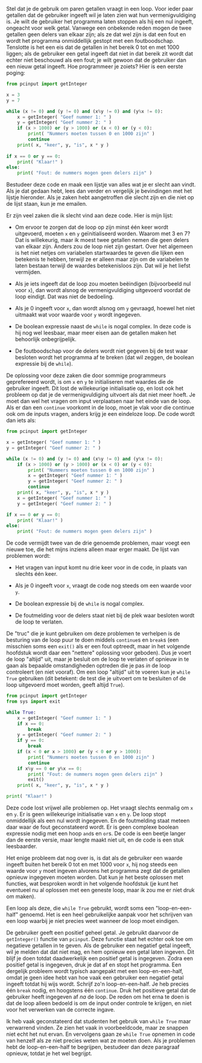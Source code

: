 Stel dat je de gebruik om paren getallen vraagt in een loop. Voor ieder
paar getallen dat de gebruiker ingeeft wil je laten zien wat hun
vermenigvuldiging is. Je wilt de gebruiker het programma laten stoppen
als hij een nul ingeeft, ongeacht voor welk getal. Vanwege een onbekende
reden mogen de twee getallen geen delers van elkaar zijn; als ze dat wel
zijn is dat een fout en wordt het programma onmiddellijk gestopt met een
foutboodschap. Tenslotte is het een eis dat de getallen in het bereik 0
tot en met 1000 liggen; als de gebruiker een getal ingeeft dat niet in
dat bereik zit wordt dat echter niet beschouwd als een fout; je wilt
gewoon dat de gebruiker dan een nieuw getal ingeeft. Hoe programmeer je
zoiets? Hier is een eerste poging:

```python
from pcinput import getInteger

x = 3
y = 7

while (x != 0) and (y != 0) and (x%y != 0) and (y%x != 0):
    x = getInteger( "Geef nummer 1: " )
    y = getInteger( "Geef nummer 2: " )
    if (x > 1000) or (y > 1000) or (x < 0) or (y < 0):
        print( "Nummers moeten tussen 0 en 1000 zijn" )
        continue
    print( x, "keer", y, "is", x * y )
    
if x == 0 or y == 0:
    print( "Klaar!" )
else:
    print( "Fout: de nummers mogen geen delers zijn" )
```

Bestudeer deze code en maak een lijstje van alles wat je er slecht aan
vindt. Als je dat gedaan hebt, lees dan verder en vergelijk je
bevindingen met het lijstje hieronder. Als je zaken hebt aangetroffen
die slecht zijn en die niet op de lijst staan, kun je me emailen.

Er zijn veel zaken die ik slecht vind aan deze code. Hier is mijn lijst:

-   Om ervoor te zorgen dat de loop op zijn minst één keer wordt
    uitgevoerd, moeten `x` en `y` geïnitialiseerd worden. Waarom met 3
    en 7? Dat is willekeurig, maar ik moest twee getallen nemen die geen
    delers van elkaar zijn. Anders zou de loop niet zijn gestart. Over
    het algemeen is het niet netjes om variabelen startwaardes te geven
    die lijken een betekenis te hebben, terwijl ze er alleen maar zijn
    om de variabelen te laten bestaan terwijl de waardes betekenisloos
    zijn. Dat wil je het liefst vermijden.

-   Als je iets ingeeft dat de loop zou moeten beëindigen (bijvoorbeeld
    nul voor `x`), dan wordt alsnog de vermenigvuldiging uitgevoerd
    voordat de loop eindigt. Dat was niet de bedoeling.

-   Als je 0 ingeeft voor `x`, dan wordt alsnog om `y` gevraagd, hoewel
    het niet uitmaakt wat voor waarde voor `y` wordt ingegeven.

-   De boolean expressie naast de `while` is nogal complex. In deze code
    is hij nog wel leesbaar, maar meer eisen aan de getallen maken het
    behoorlijk onbegrijpelijk.

-   De foutboodschap voor de delers wordt niet gegeven bij de test waar
    besloten wordt het programma af te breken (dat wil zeggen, de
    boolean expressie bij de `while`).

De oplossing voor deze zaken die door sommige programmeurs geprefereerd
wordt, is om `x` en `y` te initialiseren met waardes die de gebruiker
ingeeft. Dit lost de willekeurige initialisatie op, en lost ook het
probleem op dat je de vermenigvuldiging uitvoert als dat niet meer
hoeft. Je moet dan wel het vragen om input verplaatsen naar het einde
van de loop. Als er dan een `continue` voorkomt in de loop, moet je vlak
voor die continue ook om de inputs vragen, anders krijg je een eindeloze
loop. De code wordt dan iets als:

```python
from pcinput import getInteger

x = getInteger( "Geef nummer 1: " )
y = getInteger( "Geef nummer 2: " )

while (x != 0) and (y != 0) and (x%y != 0) and (y%x != 0):
    if (x > 1000) or (y > 1000) or (x < 0) or (y < 0):
        print( "Nummers moeten tussen 0 en 1000 zijn" )
        x = getInteger( "Geef nummer 1: " )
        y = getInteger( "Geef nummer 2: " )
        continue
    print( x, "keer", y, "is", x * y )
    x = getInteger( "Geef nummer 1: " )
    y = getInteger( "Geef nummer 2: " )

if x == 0 or y == 0:
    print( "Klaar!" )
else:
    print( "Fout: de nummers mogen geen delers zijn" )
```

De code vermijdt twee van de drie genoemde problemen, maar voegt een
nieuwe toe, die het mijns inziens alleen maar erger maakt. De lijst van
problemen wordt:

-   Het vragen van input komt nu drie keer voor in de code, in plaats
    van slechts één keer.

-   Als je 0 ingeeft voor `x`, vraagt de code nog steeds om een waarde
    voor `y`.

-   De boolean expressie bij de `while` is nogal complex.

-   De foutmelding voor de delers staat niet bij de plek waar besloten
    wordt de loop te verlaten.

De "truc" die je kunt gebruiken om deze problemen te verhelpen is de
besturing van de loop puur te doen middels `continue`s en `break`s (een
misschien soms een `exit()` als er een fout optreedt, maar in het
volgende hoofdstuk wordt daar een "nettere" oplossing voor geboden). Dus
je voert de loop "altijd" uit, maar je besluit om de loop te verlaten of
opnieuw in te gaan als bepaalde omstandigheden optreden die je pas *in*
de loop controleert (en niet vooraf). Om een loop "altijd" uit te voeren
kun je `while True` gebruiken (dit betekent: de test die je uitvoert om
te besluiten of de loop uitgevoerd moet worden, geeft altijd `True`).

```python
from pcinput import getInteger
from sys import exit

while True:
    x = getInteger( "Geef nummer 1: " )
    if x == 0:
        break
    y = getInteger( "Geef nummer 2: " )
    if y == 0:
        break
    if (x < 0 or x > 1000) or (y < 0 or y > 1000):
        print( "Nummers moeten tussen 0 en 1000 zijn" )
        continue
    if x%y == 0 or y%x == 0:
        print( "Fout: de nummers mogen geen delers zijn" )
        exit()
    print( x, "keer", y, "is", x * y )

print( "Klaar!" )
```

Deze code lost vrijwel alle problemen op. Het vraagt slechts eenmalig om
`x` en `y`. Er is geen willekeurige initialisatie van `x` en `y`. De
loop stopt onmiddellijk als een nul wordt ingegeven. En de foutmelding
staat meteen daar waar de fout geconstateerd wordt. Er is geen complexe
boolean expressie nodig met een hoop `and`s en `or`s. De code is een
beetje langer dan de eerste versie, maar lengte maakt niet uit, en de
code is een stuk leesbaarder.

Het enige probleem dat nog over is, is dat als de gebruiker een waarde
ingeeft buiten het bereik 0 tot en met 1000 voor `x`, hij nog steeds een
waarde voor `y` moet ingeven alvorens het programma zegt dat de getallen
opnieuw ingegeven moeten worden. Dat kun je het beste oplossen met
functies, wat besproken wordt in het volgende hoofdstuk (je kunt het
eventueel nu al oplossen met een geneste loop, maar ik zou me er niet
druk om maken).

Een loop als deze, die `while True` gebruikt, wordt soms een
"loop-en-een-half" genoemd. Het is een heel gebruikelijke aanpak voor
het schrijven van een loop waarbij je niet precies weet wanneer de loop
moet eindigen.

De gebruiker geeft een positief geheel getal. Je gebruikt daarvoor de
`getInteger()` functie van `pcinput`. Deze functie staat het echter ook
toe om negatieve getallen in te geven. Als de gebruiker een negatief
getal ingeeft, wil je melden dat dat niet mag, en hem opnieuw een getal
laten ingeven. Dit blijf je doen totdat daadwerkelijk een positief getal
is ingegeven. Zodra een positief getal is ingegeven, druk je dat af en
stopt het programma. Een dergelijk probleem wordt typisch aangepakt met
een loop-en-een-half, omdat je geen idee hebt van hoe vaak een gebruiker
een negatief getal ingeeft totdat hij wijs wordt. Schrijf zo'n
loop-en-een-half. Je heb precies één `break` nodig, en hoogstens één
`continue`. Druk het positieve getal dat de gebruiker heeft ingegeven af
*na* de loop. De reden om het erna te doen is dat de loop alleen bedoeld
is om de input onder controle te krijgen, en niet voor het verwerken van
de correcte ingave.

Ik heb vaak geconstateerd dat studenten het gebruik van `while True`
maar verwarrend vinden. Ze zien het vaak in voorbeeldcode, maar ze
snappen niet echt het nut ervan. En vervolgens gaan ze `while True`
opnemen in code van henzelf als ze niet precies weten wat ze moeten
doen. Als je problemen hebt de loop-en-een-half te begrijpen, bestudeer
dan deze paragraaf opnieuw, totdat je het wel begrijpt.
